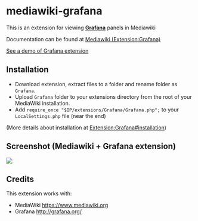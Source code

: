 # mediawiki-grafana

This is an extension for viewing [**Grafana**](http://grafana.org/) panels in Mediawiki

Documentation can be found at [Mediawiki (Extension:Grafana)](http://www.mediawiki.org/wiki/Extension:Grafana)

[See a demo of Grafana extension](http://www.delegacionprovincial.com/mediawiki/index.php/Gestion_Online:GrafanaCheck)

## Installation

- Download extension, extract files to a folder and rename folder as `Grafana`.
- Upload `Grafana` folder to your extensions directory from the root of your MediaWiki installation.
- Add `require_once "$IP/extensions/Grafana/Grafana.php";` to your `LocalSettings.php` file (near the end)

(More details about installation at [Extension:Grafana#installation](https://www.mediawiki.org/wiki/Extension:Grafana#Installation))

## Screenshot (Mediawiki + Grafana extension)
![](https://upload.wikimedia.org/wikipedia/mediawiki/7/7b/Grafana_Screenshot.png)

## Credits
This extension works with:
- MediaWiki https://www.mediawiki.org
- Grafana http://grafana.org/

